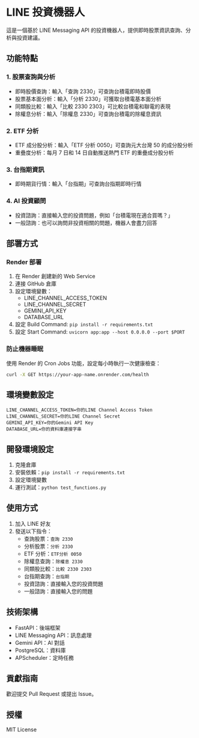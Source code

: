 # LINE 投資機器人

這是一個基於 LINE Messaging API 的投資機器人，提供即時股票資訊查詢、分析與投資建議。

## 功能特點

### 1. 股票查詢與分析

- 即時股價查詢：輸入「查詢 2330」可查詢台積電即時股價
- 股票基本面分析：輸入「分析 2330」可獲取台積電基本面分析
- 同類股比較：輸入「比較 2330 2303」可比較台積電和聯電的表現
- 除權息分析：輸入「除權息 2330」可查詢台積電的除權息資訊

### 2. ETF 分析

- ETF 成分股分析：輸入「ETF 分析 0050」可查詢元大台灣 50 的成分股分析
- 重疊度分析：每月 7 日和 14 日自動推送熱門 ETF 的重疊成分股分析

### 3. 台指期資訊

- 即時期貨行情：輸入「台指期」可查詢台指期即時行情

### 4. AI 投資顧問

- 投資諮詢：直接輸入您的投資問題，例如「台積電現在適合買嗎？」
- 一般諮詢：也可以詢問非投資相關的問題，機器人會盡力回答

## 部署方式

### Render 部署

1. 在 Render 創建新的 Web Service
2. 連接 GitHub 倉庫
3. 設定環境變數：
   - LINE_CHANNEL_ACCESS_TOKEN
   - LINE_CHANNEL_SECRET
   - GEMINI_API_KEY
   - DATABASE_URL
4. 設定 Build Command: `pip install -r requirements.txt`
5. 設定 Start Command: `uvicorn app:app --host 0.0.0.0 --port $PORT`

### 防止機器睡眠

使用 Render 的 Cron Jobs 功能，設定每小時執行一次健康檢查：

```bash
curl -X GET https://your-app-name.onrender.com/health
```

## 環境變數設定

```env
LINE_CHANNEL_ACCESS_TOKEN=你的LINE Channel Access Token
LINE_CHANNEL_SECRET=你的LINE Channel Secret
GEMINI_API_KEY=你的Gemini API Key
DATABASE_URL=你的資料庫連接字串
```

## 開發環境設定

1. 克隆倉庫
2. 安裝依賴：`pip install -r requirements.txt`
3. 設定環境變數
4. 運行測試：`python test_functions.py`

## 使用方式

1. 加入 LINE 好友
2. 發送以下指令：
   - 查詢股票：`查詢 2330`
   - 分析股票：`分析 2330`
   - ETF 分析：`ETF分析 0050`
   - 除權息查詢：`除權息 2330`
   - 同類股比較：`比較 2330 2303`
   - 台指期查詢：`台指期`
   - 投資諮詢：直接輸入您的投資問題
   - 一般諮詢：直接輸入您的問題

## 技術架構

- FastAPI：後端框架
- LINE Messaging API：訊息處理
- Gemini API：AI 對話
- PostgreSQL：資料庫
- APScheduler：定時任務

## 貢獻指南

歡迎提交 Pull Request 或提出 Issue。

## 授權

MIT License
